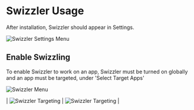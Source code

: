# Swizzler Usage

After installation, Swizzler should appear in Settings.

![Swizzler Settings Menu](https://github.com/vtky/Swizzler/blob/master/docs/Settings_Menu.png "Swizzler Settings Menu")


## Enable Swizzling

To enable Swizzler to work on an app, Swizzler must be turned on globally and an app must be targeted, under 'Select Target Apps'

![Swizzler Menu](https://github.com/vtky/Swizzler/blob/master/docs/Swizzler_Main.png "Swizzler Menu")

| ![Swizzler Targeting](https://github.com/vtky/Swizzler/blob/master/docs/Swizzler_Targeting_1.png "Swizzler Targeting") | ![Swizzler Targeting](https://github.com/vtky/Swizzler/blob/master/docs/Swizzler_Targeting_2.png "Swizzler Targeting") |
